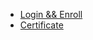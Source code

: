 * [Login && Enroll](/ios/apple-developer/login-andand-enroll.md)
* [Certificate](/ios/apple-developer/certificate.md)



